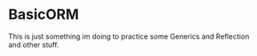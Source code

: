 # BasicORM
  This is just something im doing to practice some Generics and Reflection and other stuff.

